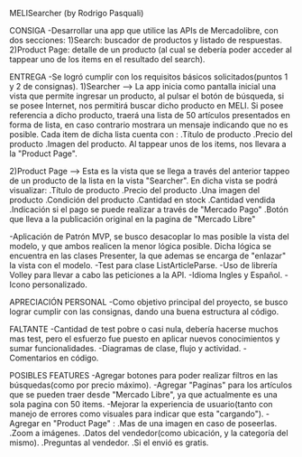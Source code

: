MELISearcher (by Rodrigo Pasquali)

CONSIGA
-Desarrollar una app que utilice las APIs de Mercadolibre, con dos secciones:
1)Search: buscador de productos y listado de respuestas.
2)Product Page: detalle de un producto (al cual se debería poder acceder al tappear uno
                de los items en el resultado del search).

ENTREGA
-Se logró cumplir con los requisitos básicos solicitados(puntos 1 y 2 de consignas).
1)Searcher --> La app inicia como pantalla inicial una vista que permite ingresar un producto, al pulsar el botón de búsqueda,
  si se posee Internet, nos permitirá buscar dicho producto en MELI. Si posee referencia a dicho producto, traerá una lista de 50 artículos
  presentados en forma de lista, en caso contrario mostrara un mensaje indicando que no es posible. Cada item de dicha lista cuenta con :
	.Título de producto
	.Precio del producto
	.Imagen del producto.
  Al tappear unos de los items, nos llevara a la "Product Page".

2)Product Page --> Esta es la vista que se llega a través del anterior tappeo de un producto de la lista en la vista "Searcher".
  En dicha vista se podrá visualizar:
	.Título de producto
	.Precio del producto
	.Una imagen del producto
	.Condición del producto
	.Cantidad en stock
	.Cantidad vendida
	.Indicación si el pago se puede realizar a través de "Mercado Pago"
	.Botón que lleva a la publicación original en la pagina de "Mercado Libre"

-Aplicación de Patrón MVP, se busco desacoplar lo mas posible la vista del modelo, y que ambos realicen la menor lógica posible. Dicha lógica se
  encuentra en las clases Presenter, la que ademas se encarga de "enlazar" la vista con el modelo.
-Test para clase ListArticleParse.
-Uso de librería Volley para llevar a cabo las peticiones a la API.
-Idioma Ingles y Español.
-Icono personalizado.

APRECIACIÓN PERSONAL
-Como objetivo principal del proyecto, se busco lograr cumplir con las consignas, dando una buena estructura al código.

FALTANTE
-Cantidad de test pobre o casi nula, debería hacerse muchos mas test, pero el esfuerzo fue puesto en aplicar nuevos conocimientos y sumar funcionalidades.
-Diagramas de clase, flujo y actividad.
-Comentarios en código.

POSIBLES FEATURES
-Agregar botones para poder realizar filtros en las búsquedas(como por precio máximo).
-Agregar "Paginas" para los artículos que se pueden traer desde "Mercado Libre", ya que actualmente es una sola pagina con 50 items.
-Mejorar la experiencia de usuario(tanto con manejo de errores como visuales para indicar que esta "cargando").
-Agregar en "Product Page" :
	.Mas de una imagen en caso de poseerlas.
	.Zoom a imágenes.
	.Datos del vendedor(como ubicación, y la categoría del mismo).
	.Preguntas al vendedor.
	.Si el envió es gratis.
